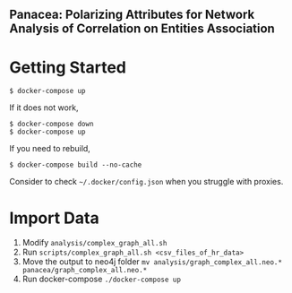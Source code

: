 Panacea: Polarizing Attributes for Network Analysis of Correlation on Entities Association
-------

# Getting Started

```
$ docker-compose up
``` 

If it does not work,

```
$ docker-compose down
$ docker-compose up
```

If you need to rebuild,

```
$ docker-compose build --no-cache
```

Consider to check `~/.docker/config.json` when you struggle with proxies.

# Import Data

1. Modify `analysis/complex_graph_all.sh`
2. Run `scripts/complex_graph_all.sh <csv_files_of_hr_data>`
3. Move the output to neo4j folder `mv analysis/graph_complex_all.neo.* panacea/graph_complex_all.neo.*`
4. Run docker-compose `./docker-compose up`


